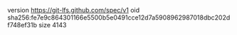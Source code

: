 version https://git-lfs.github.com/spec/v1
oid sha256:fe7e9c864301166e5500b5e0491cce12d7a5908962987018dbc202df748ef31b
size 4143
